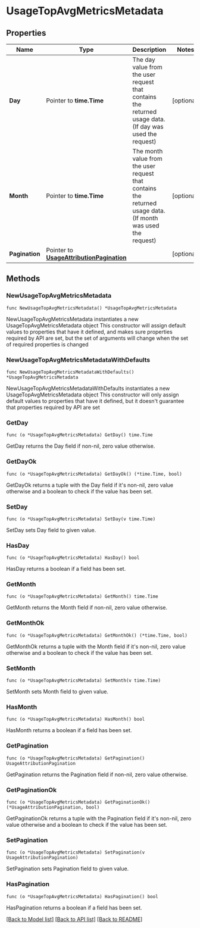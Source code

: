 # UsageTopAvgMetricsMetadata

## Properties

Name | Type | Description | Notes
---- | ---- | ----------- | ------
**Day** | Pointer to **time.Time** | The day value from the user request that contains the returned usage data. (If day was used the request) | [optional] 
**Month** | Pointer to **time.Time** | The month value from the user request that contains the returned usage data. (If month was used the request) | [optional] 
**Pagination** | Pointer to [**UsageAttributionPagination**](UsageAttributionPagination.md) |  | [optional] 

## Methods

### NewUsageTopAvgMetricsMetadata

`func NewUsageTopAvgMetricsMetadata() *UsageTopAvgMetricsMetadata`

NewUsageTopAvgMetricsMetadata instantiates a new UsageTopAvgMetricsMetadata object
This constructor will assign default values to properties that have it defined,
and makes sure properties required by API are set, but the set of arguments
will change when the set of required properties is changed

### NewUsageTopAvgMetricsMetadataWithDefaults

`func NewUsageTopAvgMetricsMetadataWithDefaults() *UsageTopAvgMetricsMetadata`

NewUsageTopAvgMetricsMetadataWithDefaults instantiates a new UsageTopAvgMetricsMetadata object
This constructor will only assign default values to properties that have it defined,
but it doesn't guarantee that properties required by API are set

### GetDay

`func (o *UsageTopAvgMetricsMetadata) GetDay() time.Time`

GetDay returns the Day field if non-nil, zero value otherwise.

### GetDayOk

`func (o *UsageTopAvgMetricsMetadata) GetDayOk() (*time.Time, bool)`

GetDayOk returns a tuple with the Day field if it's non-nil, zero value otherwise
and a boolean to check if the value has been set.

### SetDay

`func (o *UsageTopAvgMetricsMetadata) SetDay(v time.Time)`

SetDay sets Day field to given value.

### HasDay

`func (o *UsageTopAvgMetricsMetadata) HasDay() bool`

HasDay returns a boolean if a field has been set.

### GetMonth

`func (o *UsageTopAvgMetricsMetadata) GetMonth() time.Time`

GetMonth returns the Month field if non-nil, zero value otherwise.

### GetMonthOk

`func (o *UsageTopAvgMetricsMetadata) GetMonthOk() (*time.Time, bool)`

GetMonthOk returns a tuple with the Month field if it's non-nil, zero value otherwise
and a boolean to check if the value has been set.

### SetMonth

`func (o *UsageTopAvgMetricsMetadata) SetMonth(v time.Time)`

SetMonth sets Month field to given value.

### HasMonth

`func (o *UsageTopAvgMetricsMetadata) HasMonth() bool`

HasMonth returns a boolean if a field has been set.

### GetPagination

`func (o *UsageTopAvgMetricsMetadata) GetPagination() UsageAttributionPagination`

GetPagination returns the Pagination field if non-nil, zero value otherwise.

### GetPaginationOk

`func (o *UsageTopAvgMetricsMetadata) GetPaginationOk() (*UsageAttributionPagination, bool)`

GetPaginationOk returns a tuple with the Pagination field if it's non-nil, zero value otherwise
and a boolean to check if the value has been set.

### SetPagination

`func (o *UsageTopAvgMetricsMetadata) SetPagination(v UsageAttributionPagination)`

SetPagination sets Pagination field to given value.

### HasPagination

`func (o *UsageTopAvgMetricsMetadata) HasPagination() bool`

HasPagination returns a boolean if a field has been set.


[[Back to Model list]](../README.md#documentation-for-models) [[Back to API list]](../README.md#documentation-for-api-endpoints) [[Back to README]](../README.md)


